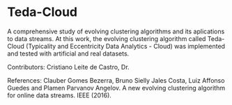 # Teda-Cloud
A comprehensive study of evolving clustering algorithms and its aplications to data streams. At this work, the evolving clustering algorithm called Teda-Cloud (Typicality and Eccentricity Data Analytics - Cloud) was implemented and tested with artificial and real datasets.

Contributors: Cristiano Leite de Castro, Dr.

References: Clauber Gomes Bezerra, Bruno Sielly Jales Costa, Luiz Affonso Guedes and Plamen Parvanov Angelov. A new evolving clustering algorithm for online data streams. IEEE (2016).
